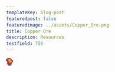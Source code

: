 ```yaml
---
templateKey: blog-post
featuredpost: false
featuredimage: ../assets/Copper_Ore.png
title: Copper Ore
description: Resources
testfield: 756
---
```

![Copper Ore](../assets/Copper_Ore.png)